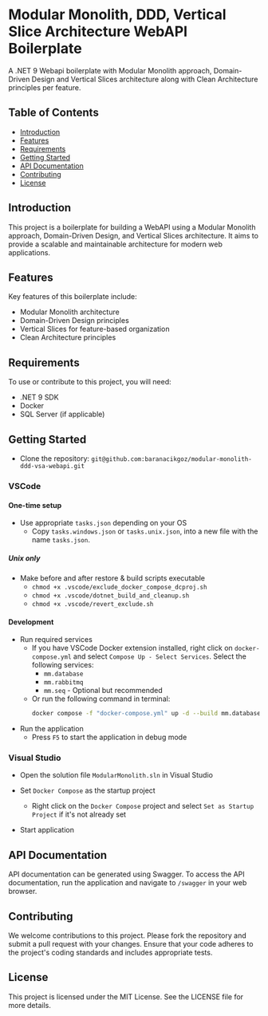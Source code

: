 # Modular Monolith, DDD, Vertical Slice Architecture WebAPI Boilerplate

A .NET 9 Webapi boilerplate with Modular Monolith approach, Domain-Driven Design and Vertical Slices architecture along with Clean Architecture principles per feature.

## Table of Contents

- [Introduction](#introduction)
- [Features](#features)
- [Requirements](#requirements)
- [Getting Started](#getting-started)
- [API Documentation](#api-documentation)
- [Contributing](#contributing)
- [License](#license)

## Introduction

This project is a boilerplate for building a WebAPI using a Modular Monolith approach, Domain-Driven Design, and Vertical Slices architecture. It aims to provide a scalable and maintainable architecture for modern web applications.

## Features

Key features of this boilerplate include:

- Modular Monolith architecture
- Domain-Driven Design principles
- Vertical Slices for feature-based organization
- Clean Architecture principles

## Requirements

To use or contribute to this project, you will need:

- .NET 9 SDK
- Docker
- SQL Server (if applicable)

## Getting Started

- Clone the repository: `git@github.com:baranacikgoz/modular-monolith-ddd-vsa-webapi.git`

### VSCode

#### One-time setup
- Use appropriate ``tasks.json`` depending on your OS
    - Copy ``tasks.windows.json`` or ``tasks.unix.json``, into a new file with the name ``tasks.json``.

##### Unix only
- Make before and after restore & build scripts executable
    - ``chmod +x .vscode/exclude_docker_compose_dcproj.sh``
    - ``chmod +x .vscode/dotnet_build_and_cleanup.sh``
    - ``chmod +x .vscode/revert_exclude.sh``

#### Development
- Run required services
    - If you have VSCode Docker extension installed, right click on ``docker-compose.yml`` and select ``Compose Up - Select Services``. Select the following services:
        - ``mm.database``
        - ``mm.rabbitmq``
        - ``mm.seq`` - Optional but recommended
    - Or run the following command in terminal:
        ```bash
        docker compose -f "docker-compose.yml" up -d --build mm.database mm.rabbitmq mm.seq
        ```
- Run the application
    - Press ``F5`` to start the application in debug mode

### Visual Studio
- Open the solution file ``ModularMonolith.sln`` in Visual Studio

- Set ``Docker Compose`` as the startup project
    - Right click on the ``Docker Compose`` project and select ``Set as Startup Project`` if it's not already set

- Start application

## API Documentation

API documentation can be generated using Swagger. To access the API documentation, run the application and navigate to `/swagger` in your web browser.

## Contributing

We welcome contributions to this project. Please fork the repository and submit a pull request with your changes. Ensure that your code adheres to the project's coding standards and includes appropriate tests.

## License

This project is licensed under the MIT License. See the LICENSE file for more details.
